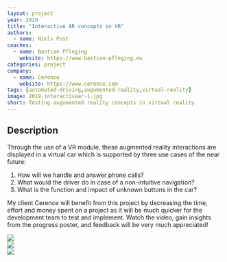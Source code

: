 ```yaml
---
layout: project
year: 2019
title: "Interactive AR concepts in VR"
authors:
  - name: Niels Post
coaches:
  - name: Bastian Pfleging
    website: https://www.bastian-pfleging.eu
categories: project
company:
  - name: Cerence
    website: https://www.cerence.com
tags: [automated-driving,augumented-reality,virtual-reality]
image: 2019-interactivear-1.jpg
short: Testing augumented reality concepts in virtual reality.
---
```


## Description
Through the use of a VR module, these augmented reality interactions are displayed in a virtual car which is supported by three use cases of the near future:

1. How will we handle and answer phone calls?
2. What would the driver do in case of a non-intuitive navigation?
3. What is the function and impact of unknown buttons in the car?

My client Cerence will benefit from this project by decreasing the time, effort and money spent on a project as it will be much quicker for the development team to test and implement. Watch the video, gain insights from the progress poster, and feedback will be very much appreciated!

<div class="project-image">
  <img src="/assets/img/2019-interactivear-2.jpg">
</div>
<div class="project-image">
  <img src="/assets/img/2019-interactivear-3.jpg">
</div>
<div class="project-image">
  <img src="/assets/img/2019-interactivear-4.jpg">
</div>